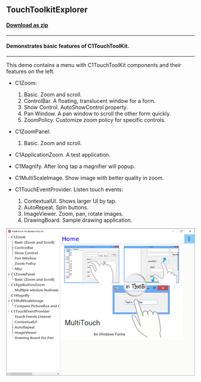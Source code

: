 ## TouchToolkitExplorer
#### [Download as zip](https://grapecity.github.io/DownGit/#/home?url=https://github.com/GrapeCity/ComponentOne-WinForms-Samples/tree/master/Next\TouchToolkit\CS\TouchToolkitExplorer)
____
#### Demonstrates basic features of C1TouchToolKit.
____
This demo contains a menu with C1TouchToolKit components and their features on the left.

* C1Zoom:

  1. Basic. Zoom and scroll.
  2. ControlBar. A floating, translucent window for a form.
  3. Show Control. AutoShowControl property.
  4. Pan Window. A pan window to scroll the other form quickly.
  5. ZoomPolicy. Customize zoom policy for specific controls.

* C1ZoomPanel:

  1. Basic. Zoom and scroll.

* C1ApplicationZoom. A test application.
* C1Magnify. After long tap a magnifier will popup.
* C1MultiScaleImage. Show image with better quality in zoom.
* C1TouchEventProvider. Listen touch events:

  1. ContextualUI. Shows larger UI by tap.
  2. AutoRepeat. Spin buttons.
  3. ImageViewer. Zoom, pan, rotate images.
  4. DrawingBoard. Sample drawing application.

![screenshot](screenshot.PNG)
